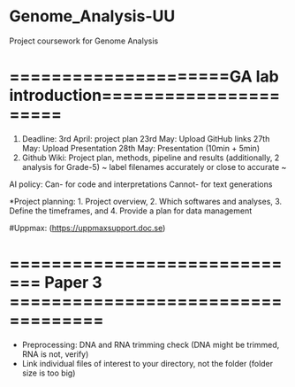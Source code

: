 # Genome_Analysis-UU
Project coursework for Genome Analysis

# =====================GA lab introduction======================

1. Deadline: 	3rd April: 	project plan
		23rd May:	Upload GitHub links
		27th May:	Upload Presentation
		28th May: 	Presentation (10min + 5min)
2. Github Wiki:
	Project plan, 
	methods, 
	pipeline and 
	results (additionally, 2 analysis for Grade-5)
~ label filenames accurately or close to accurate ~

AI policy: 	Can- for code and interpretations
		Cannot- for text generations

*Project planning:
	1. Project overview, 
	2. Which softwares and analyses, 
	3. Define the timeframes, and 
	4. Provide a plan for data management

#Uppmax: (https://uppmaxsupport.doc.se)

# ============================= Paper 3 ===================================

* Preprocessing: DNA and RNA trimming check (DNA might be trimmed, 	RNA is not, verify)
* Link individual files of interest to your directory, not the 	folder (folder size is too big)
